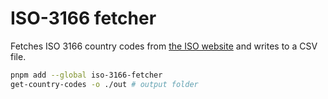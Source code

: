 # ISO-3166 fetcher

Fetches ISO 3166 country codes from [the ISO website](https://www.iso.org/obp/ui/#search) and writes to a CSV file.

```sh
pnpm add --global iso-3166-fetcher
get-country-codes -o ./out # output folder
```

